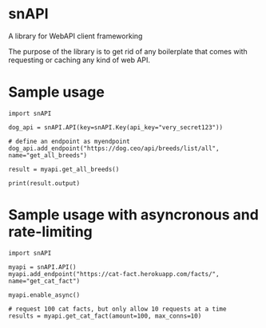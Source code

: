 # snAPI
A library for WebAPI client frameworking

The purpose of the library is to get rid of any boilerplate that comes with requesting or caching any kind of web API.

# Sample usage

```
import snAPI

dog_api = snAPI.API(key=snAPI.Key(api_key="very_secret123"))

# define an endpoint as myendpoint
dog_api.add_endpoint("https://dog.ceo/api/breeds/list/all", name="get_all_breeds")

result = myapi.get_all_breeds()

print(result.output)
```

# Sample usage with asyncronous and rate-limiting
```
import snAPI

myapi = snAPI.API()
myapi.add_endpoint("https://cat-fact.herokuapp.com/facts/", name="get_cat_fact")

myapi.enable_async()

# request 100 cat facts, but only allow 10 requests at a time
results = myapi.get_cat_fact(amount=100, max_conns=10)
```
